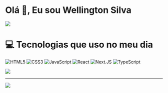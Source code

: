# Olá 👋, Eu sou Wellington Silva

![](https://github-readme-stats.vercel.app/api?username=wellingtonsilva&theme=dark&hide_border=false&include_all_commits=false&count_private=false)<br/>

# 💻 Tecnologias que uso no meu dia

![HTML5](https://img.shields.io/badge/html5-%23E34F26.svg?style=for-the-badge&logo=html5&logoColor=white) ![CSS3](https://img.shields.io/badge/css3-%231572B6.svg?style=for-the-badge&logo=css3&logoColor=white) ![JavaScript](https://img.shields.io/badge/javascript-%23323330.svg?style=for-the-badge&logo=javascript&logoColor=%23F7DF1E) ![React](https://img.shields.io/badge/react-%2320232a.svg?style=for-the-badge&logo=react&logoColor=%2361DAFB) ![Next.JS](https://img.shields.io/badge/next.js-000000?style=for-the-badge&logo=nextdotjs&logoColor=white) ![TypeScript](https://img.shields.io/badge/typescript-%23007ACC.svg?style=for-the-badge&logo=typescript&logoColor=white)

![](https://github-readme-stats.vercel.app/api/top-langs/?username=wellingtonsilva&theme=dark&hide_border=false&include_all_commits=false&count_private=false&layout=compact)


---
[![](https://visitcount.itsvg.in/api?id=wellingtonsilva&icon=0&color=0)](https://visitcount.itsvg.in)
